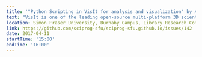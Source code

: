 ```yaml
---
title: '"Python Scripting in VisIt for analysis and visualization" by Alex Razoumov'
text: "VisIt is one of the leading open-source multi-platform 3D scientific visualization packages. In this one-hour workshop we'll take a look at building VisIt visualizations with Python scripting. No prior experience with either VisIt or Python is required. Attendees need to bring their laptops with the latest version of VisIt (2.12.1) from http://goo.gl/KcGWHa ."
location: Simon Fraser University, Burnaby Campus, Library Research Commons
link: https://github.com/sciprog-sfu/sciprog-sfu.github.io/issues/142
date: 2017-04-11
startTime: '15:00'
endTime: '16:00'
---
```

